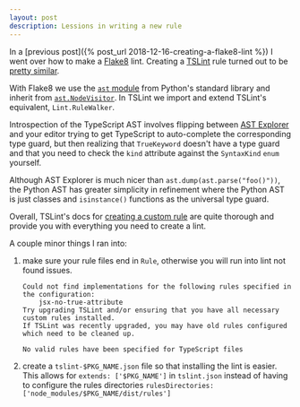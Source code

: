 ```yaml
---
layout: post
description: Lessions in writing a new rule
---
```


In a [previous post]({% post_url 2018-12-16-creating-a-flake8-lint %}) I went
over how to make a [Flake8](http://flake8.pycqa.org/en/latest/) lint. Creating
a [TSLint](https://github.com/palantir/tslint) rule turned out to be [pretty
similar](https://github.com/sbdchd/tslint-cake).

With Flake8 we use the [`ast`
module](https://docs.python.org/3.8/library/ast.html) from Python's standard
library and inherit from
[`ast.NodeVisitor`](https://docs.python.org/3.8/library/ast.html#ast.NodeVisitor).
In TSLint we import and extend TSLint's equivalent, `Lint.RuleWalker`.

Introspection of the TypeScript AST involves flipping between [AST
Explorer](https://astexplorer.net) and your editor trying to get TypeScript to
auto-complete the corresponding type guard, but then realizing that
`TrueKeyword` doesn't have a type guard and that you need to check the `kind`
attribute against the `SyntaxKind` `enum` yourself.

Although AST Explorer is much nicer than `ast.dump(ast.parse("foo()"))`, the
Python AST has greater simplicity in refinement where the Python AST is just
classes and `isinstance()` functions as the universal type guard.

Overall, TSLint's docs for [creating a custom
rule](type-guards-and-differentiating-types) are quite thorough and provide you
with everything you need to create a lint.

A couple minor things I ran into:

1. make sure your rule files end in `Rule`, otherwise you will run into lint
   not found issues.
   ```
   Could not find implementations for the following rules specified in the configuration:
       jsx-no-true-attribute
   Try upgrading TSLint and/or ensuring that you have all necessary custom rules installed.
   If TSLint was recently upgraded, you may have old rules configured which need to be cleaned up.

   No valid rules have been specified for TypeScript files
   ```

2. create a `tslint-$PKG_NAME.json` file so that installing the lint is easier.
   This allows for `extends: ['$PKG_NAME']` in `tslint.json` instead of having
   to configure the rules directories `rulesDirectories:
   ['node_modules/$PKG_NAME/dist/rules']`
